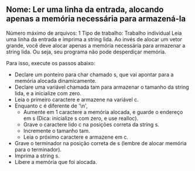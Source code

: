 ## Nome: Ler uma linha da entrada, alocando apenas a memória necessária para armazená-la

 Número máximo de arquivos: 1
Tipo de trabalho:  Trabalho individual
Leia uma linha da entrada e imprima a string lida. Ao invés de alocar um vetor grande, você deve alocar apenas a memória necessária para armazenar a string lida. Ou seja, seu programa não pode desperdiçar memória.

Para isso, execute os passos abaixo:
- Declare um ponteiro para char chamado s, que vai apontar para a memória alocada dinamicamente.
- Declare uma variável chamada tam para armazenar o tamanho da string lida, e a inicialize com zero.
- Leia o primeiro caractere e armazene na variável c.
- Enquanto c é diferente de '\n',
    - Aumente em 1 caractere a memória alocada, e guarde o endereço em s (Dica: inicialize s com zero, e use realloc).
    - Grave o caractere lido c na posições correta da string s.
    - Incremente o tamanho tam.
    - Leia o próximo caractere e armazene em c.
- Grave o terminador na posição correta de s (lembre de alocar memória para o terminador).
- Imprima a string s.
- Libere a memória que foi alocada.